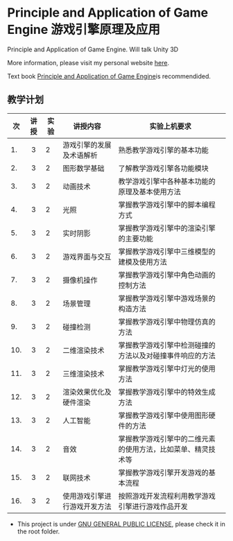# Principle and Application of Game Engine 游戏引擎原理及应用
Principle and Application of Game Engine. Will talk Unity 3D

More information, please visit my personal website [here](https://hanhonglei.github.io/).

Text book [Principle and Application of Game Engine](http://www.hep.com.cn/book/details?uuid=5277e92a-1414-1000-a0f5-3fafc67de19c)is recommendided.

## 教学计划

|次				|	讲授		|实验	|讲授内容		|实验上机要求	|	
| ------------- |:-------------:| -----|-------------| -----|			
|1.	|3	|2			|游戏引擎的发展及术语解析				|熟悉教学游戏引擎的基本功能	|	
|2.	|3	|2			|图形数学基础							|了解教学游戏引擎各功能模块		|
|3.	|3	|2			|动画技术								|教学游戏引擎中各种基本功能的原理及基本使用方法		|
|4.	|3	|2			|光照									|掌握教学游戏引擎中的脚本编程方式		|
|5.	|3	|2			|实时阴影								|掌握教学游戏引擎中的渲染引擎的主要功能		|
|6.	|3	|2			|游戏界面与交互							|掌握教学游戏引擎中三维模型的建模及使用方法		|
|7.	|3	|2			|摄像机操作								|掌握教学游戏引擎中角色动画的控制方法		|
|8.	|3	|2			|场景管理								|掌握教学游戏引擎中游戏场景的构造方法		|
|9.	|3	|2			|碰撞检测								|掌握教学游戏引擎中物理仿真的方法		|
|10.|3	|2			|二维渲染技术							|掌握教学游戏引擎中检测碰撞的方法以及对碰撞事件响应的方法	|	
|11.|3	|2			|三维渲染技术							|掌握教学游戏引擎中灯光的使用方法		|
|12.|3	|2			|渲染效果优化及硬件渲染					|掌握教学游戏引擎中的特效生成方法		|
|13.|3	|2			|人工智能								|掌握教学游戏引擎中使用图形硬件的方法		|
|14.|3	|2			|音效									|掌握教学游戏引擎中的二维元素的使用方法，比如菜单、精灵技术等	|	
|15.|3	|2			|联网技术								|掌握教学游戏引擎开发游戏的基本流程		|
|16.|3	|2			|使用游戏引擎进行游戏开发方法			|按照游戏开发流程利用教学游戏引擎进行游戏作品开发|

- This project is under [GNU GENERAL PUBLIC LICENSE](https://www.gnu.org/licenses/), please check it in the root folder.
		

